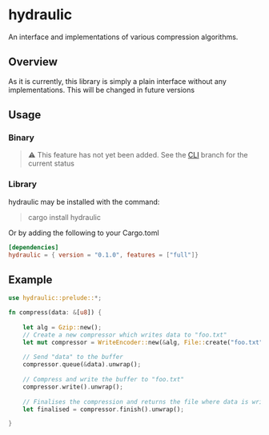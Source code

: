 # hydraulic
An interface and implementations of various compression algorithms. 

## Overview
As it is currently, this library is simply a plain interface without any implementations. 
This will be changed in future versions

## Usage 
### Binary
> :warning: This feature has not yet been added. See the 
> [CLI](https://github.com/quexeky/hydraulic/tree/cli) branch for the current status

### Library

hydraulic may be installed with the command:

> cargo install hydraulic

Or by adding the following to your Cargo.toml

```toml
[dependencies]
hydraulic = { version = "0.1.0", features = ["full"]}
```

## Example

```rust
use hydraulic::prelude::*;

fn compress(data: &[u8]) {
    
    let alg = Gzip::new();
    // Create a new compressor which writes data to "foo.txt"
    let mut compressor = WriteEncoder::new(&alg, File::create("foo.txt").unwrap(), CompressionLevel::High);
    
    // Send "data" to the buffer
    compressor.queue(&data).unwrap();
    
    // Compress and write the buffer to "foo.txt"
    compressor.write().unwrap();
    
    // Finalises the compression and returns the file where data is written
    let finalised = compressor.finish().unwrap();

}
```